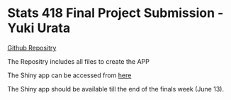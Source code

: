 # Stats 418 Final Project Submission - Yuki Urata

[Github Repositry](https://github.com/yukiurt/name-prediction-app)


The Repositry includes all files to create the APP 

The Shiny app can be accessed from [here](https://finalproject-app-883217264014.us-west1.run.app/)

The Shiny app should be available till the end of the finals week (June 13).

